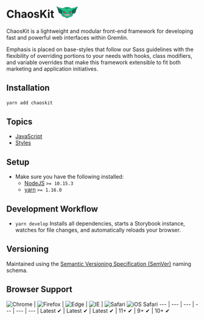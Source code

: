 # ChaosKit <img src="./src/assets/media/logo-mascot.svg" height="30px;">

ChaosKit is a lightweight and modular front-end framework for developing fast and powerful web interfaces within Gremlin.

Emphasis is placed on base-styles that follow our Sass guidelines with the flexibility of overriding portions to your needs with hooks, class modifiers, and variable overrides that make this framework extensible to fit both marketing and application initiatives.

## Installation

```bash
yarn add chaoskit
```

## Topics

- [JavaScript](https://www.github.com/gremlin/chaoskit/javascript.md)
- [Styles](https://www.github.com/gremlin/chaoskit/styles.md)

## Setup

- Make sure you have the following installed:
  - [NodeJS](http://nodejs.org) `>= 10.15.3`
  - [yarn](https://www.npmjs.com/) `>= 1.16.0`

## Development Workflow

- `yarn develop` Installs all dependencies, starts a Storybook instance, watches for file changes, and automatically reloads your browser.

## Versioning

Maintained using the [Semantic Versioning Specification (SemVer)](http://semver.org) naming schema.

## Browser Support

![Chrome](https://raw.github.com/alrra/browser-logos/master/src/chrome/chrome_48x48.png) | ![Firefox](https://raw.github.com/alrra/browser-logos/master/src/firefox/firefox_48x48.png) | ![Edge](https://raw.github.com/alrra/browser-logos/master/src/edge/edge_48x48.png) | ![IE](https://raw.github.com/alrra/browser-logos/master/src/archive/internet-explorer_9-11/internet-explorer_9-11_48x48.png) | ![Safari](https://raw.github.com/alrra/browser-logos/master/src/safari/safari_48x48.png)
![iOS Safari](https://raw.githubusercontent.com/alrra/browser-logos/master/src/safari-ios/safari-ios_48x48.png)
--- | --- | --- | --- | --- | --- |
Latest ✔ | Latest ✔ | Latest ✔ | 11+ ✔ | 9+ ✔ | 10+ ✔
